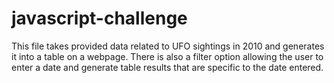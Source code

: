 # javascript-challenge

This file takes provided data related to UFO sightings in 2010 and generates it into a table on a webpage. There is also a filter option allowing the user to enter a date and generate table results that are specific to the date entered. 
